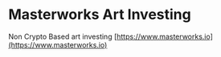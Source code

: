 
# Masterworks Art Investing

Non Crypto Based art investing
[https://www.masterworks.io](https://www.masterworks.io)